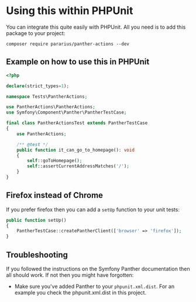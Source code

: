 # Using this within PHPUnit

You can integrate this quite easily with PHPUnit. All you need is to add this package to your project:
```shell
composer require pararius/panther-actions --dev
```

## Example on how to use this in PHPUnit

```php
<?php

declare(strict_types=1);

namespace Tests\PantherActions;

use PantherActions\PantherActions;
use Symfony\Component\Panther\PantherTestCase;

final class PantherActionsTest extends PantherTestCase
{
    use PantherActions;

    /** @test */
    public function it_can_go_to_homepage(): void
    {
        self::goToHomepage();
        self::assertCurrentAddressMatches('/');
    }
}
```
## Firefox instead of Chrome
If you prefer firefox then you can add a `setUp` function to your unit tests:
```php
public function setUp()
{
    PantherTestCase::createPantherClient(['browser' => 'firefox']);
}
```

## Troubleshooting
If you followed the instructions on the Symfony Panther documentation then all should work. If not then you might have forgotten:
* Make sure you've added Panther to your `phpunit.xml.dist`. For an example you check the phpunit.xml.dist in this project.
